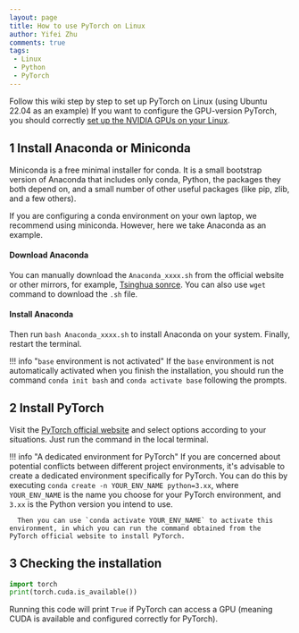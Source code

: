 ```yaml
---
layout: page
title: How to use PyTorch on Linux
author: Yifei Zhu
comments: true
tags:
 - Linux
 - Python
 - PyTorch
---
```

Follow this wiki step by step to set up PyTorch on Linux (using Ubuntu 22.04 as an example)
If you want to configure the GPU-version PyTorch, you should correctly [set up the NVIDIA GPUs on your Linux](./nvidia_in_ubuntu.md).

## 1 Install Anaconda or Miniconda
Miniconda is a free minimal installer for conda.
It is a small bootstrap version of Anaconda that includes only conda, Python, the packages they both depend on, and a small number of other useful packages (like pip, zlib, and a few others).

If you are configuring a conda environment on your own laptop, we recommend using miniconda.
However, here we take Anaconda as an example.

#### Download Anaconda

You can manually download the `Anaconda_xxxx.sh` from the official website or other mirrors, for example, [Tsinghua sonrce](https://mirrors.tuna.tsinghua.edu.cn/anaconda/archive/).
You can also use `wget` command to download the `.sh` file.

#### Install Anaconda
Then run `bash Anaconda_xxxx.sh` to install Anaconda on your system.
Finally, restart the terminal.

!!! info "`base` environment is not activated"
      If the `base` environment is not automatically activated when you finish the installation, you should run the command `conda init bash` and `conda activate base` following the prompts.

## 2 Install PyTorch
Visit the [PyTorch official website](https://pytorch.org/) and select options according to your situations.
Just run the command in the local terminal.

!!! info "A dedicated environment for PyTorch"
      If you are concerned about potential conflicts between different project environments, it's advisable to create a dedicated environment specifically for PyTorch.
      You can do this by executing `conda create -n YOUR_ENV_NAME python=3.xx`, where `YOUR_ENV_NAME` is the name you choose for your PyTorch environment, and `3.xx` is the Python version you intend to use.

      Then you can use `conda activate YOUR_ENV_NAME` to activate this environment, in which you can run the command obtained from the PyTorch official website to install PyTorch.

## 3 Checking the installation
```Python
import torch
print(torch.cuda.is_available())
```
Running this code will print `True` if PyTorch can access a GPU (meaning CUDA is available and configured correctly for PyTorch).